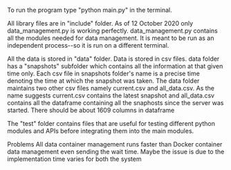To run the program type "python main.py" in the terminal.

All library files are in "include" folder. As of 12 October 2020 only data_management.py is working perfectly. data_management.py contains all the modules needed for data management. It is meant to be run as an independent process--so it is run on a different terminal.


All the data is stored in "data" folder. Data is stored in csv files. data folder has a "snapshots" subfolder which contains all the information at that given time only. Each csv file in snapshots folder's name is a precise time denoting the time at which the snapshot was taken. The data folder maintains two other csv files namely current.csv and all_data.csv. As the name suggests current.csv contains the latest snapshot and all_data.csv contains all the dataframe containing all the snaphosts since the server was started. There should be about 1609 columns in dataframe

The "test" folder contains files that are useful for testing different python modules and APIs before integrating them into the main modules. 


Problems
All data container management runs faster than Docker container data management even sending the wait time.
Maybe the issue is due to the implementation time varies for both the system
